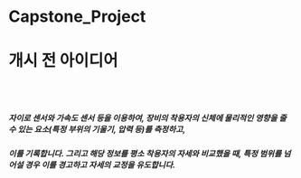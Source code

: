 # Capstone_Project

<h1>개시 전 아이디어</h1><br><br>

<h5>자이로 센서와 가속도 센서 등을 이용하여, 장비의 착용자의 신체에 물리적인 영향을 줄 수 있는 요소(특정 부위의 기울기, 압력 등)를 측정하고,</h5>
<h5>이를 기록합니다. 그리고 해당 정보를 평소 착용자의 자세와 비교했을 때, 특정 범위를 넘어설 경우 이를 경고하고 자세의 교정을 유도합니다.</h5>
